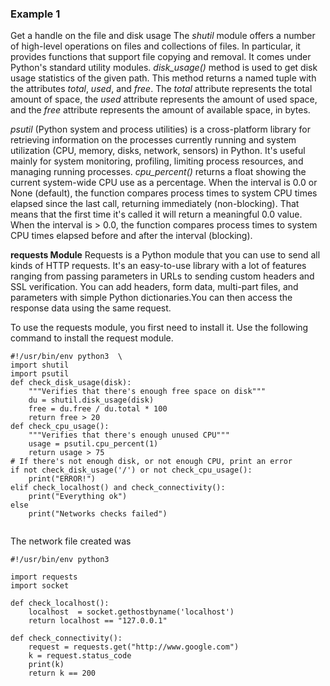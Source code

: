 ### Example 1
Get a handle on the file and disk usage 
The _shutil_ module offers a number of high-level operations on files and collections of files. In particular, it provides functions that support file copying and removal. It comes under Python's standard utility modules. _disk_usage()_ method is used to get disk usage statistics of the given path. This method returns a named tuple with the attributes _total_, _used_, and _free_. The _total_ attribute represents the total amount of space, the _used_ attribute represents the amount of used space, and the _free_ attribute represents the amount of available space, in bytes.

_psutil_ (Python system and process utilities) is a cross-platform library for retrieving information on the processes currently running and system utilization (CPU, memory, disks, network, sensors) in Python. It's useful mainly for system monitoring, profiling, limiting process resources, and managing running processes. _cpu_percent()_ returns a float showing the current system-wide CPU use as a percentage. When the interval is 0.0 or None (default), the function compares process times to system CPU times elapsed since the last call, returning immediately (non-blocking). That means that the first time it's called it will return a meaningful 0.0 value. When the interval is > 0.0, the function compares process times to system CPU times elapsed before and after the interval (blocking).

**requests Module**
Requests is a Python module that you can use to send all kinds of HTTP requests. It's an easy-to-use library with a lot of features ranging from passing parameters in URLs to sending custom headers and SSL verification. You can add headers, form data, multi-part files, and parameters with simple Python dictionaries.You can then access the response data using the same request.

To use the requests module, you first need to install it. Use the following command to install the request module.  
```
#!/usr/bin/env python3  \
import shutil
import psutil
def check_disk_usage(disk):
    """Verifies that there's enough free space on disk"""
    du = shutil.disk_usage(disk)
    free = du.free / du.total * 100
    return free > 20
def check_cpu_usage():
    """Verifies that there's enough unused CPU"""
    usage = psutil.cpu_percent(1)
    return usage > 75
# If there's not enough disk, or not enough CPU, print an error
if not check_disk_usage('/') or not check_cpu_usage():
    print("ERROR!")
elif check_localhost() and check_connectivity(): 	   
    print("Everything ok")
else 
	print("Networks checks failed")


```
The network file created was

```
#!/usr/bin/env python3

import requests
import socket

def check_localhost():
    localhost  = socket.gethostbyname('localhost')
    return localhost == "127.0.0.1"

def check_connectivity():
    request = requests.get("http://www.google.com")
    k = request.status_code
    print(k)
    return k == 200


```

<!--stackedit_data:
eyJoaXN0b3J5IjpbODI0OTE2NjAxXX0=
-->